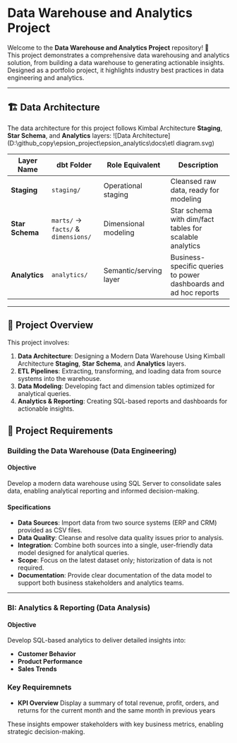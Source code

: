 # Data Warehouse and Analytics Project

Welcome to the **Data Warehouse and Analytics Project** repository! 🚀  
This project demonstrates a comprehensive data warehousing and analytics solution, from building a data warehouse to generating actionable insights. Designed as a portfolio project, it highlights industry best practices in data engineering and analytics.

---
## 🏗️ Data Architecture

The data architecture for this project follows Kimbal Architecture **Staging**, **Star Schema**, and **Analytics** layers:
![Data Architecture](D:\github_copy\epsion_project\epsion_analytics\docs\etl diagram.svg)


| Layer Name                   | dbt Folder                          | Role Equivalent        | Description                                                      |
| ---------------------------- | ----------------------------------- | ---------------------- | ---------------------------------------------------------------- |
| **Staging**                  | `staging/`                          | Operational staging    | Cleansed raw data, ready for modeling                            |
| **Star Schema**              | `marts/` → `facts/` & `dimensions/` | Dimensional modeling   | Star schema with dim/fact tables for scalable analytics          |
| **Analytics**                | `analytics/`                        | Semantic/serving layer | Business-specific queries to power dashboards and ad hoc reports |


---
## 📖 Project Overview

This project involves:

1. **Data Architecture**: Designing a Modern Data Warehouse Using Kimball Architecture **Staging**, **Star Schema**, and **Analytics** layers.
2. **ETL Pipelines**: Extracting, transforming, and loading data from source systems into the warehouse.
3. **Data Modeling**: Developing fact and dimension tables optimized for analytical queries.
4. **Analytics & Reporting**: Creating SQL-based reports and dashboards for actionable insights.


## 🚀 Project Requirements

### Building the Data Warehouse (Data Engineering)

#### Objective
Develop a modern data warehouse using SQL Server to consolidate sales data, enabling analytical reporting and informed decision-making.

#### Specifications
- **Data Sources**: Import data from two source systems (ERP and CRM) provided as CSV files.
- **Data Quality**: Cleanse and resolve data quality issues prior to analysis.
- **Integration**: Combine both sources into a single, user-friendly data model designed for analytical queries.
- **Scope**: Focus on the latest dataset only; historization of data is not required.
- **Documentation**: Provide clear documentation of the data model to support both business stakeholders and analytics teams.

---

### BI: Analytics & Reporting (Data Analysis)

#### Objective
Develop SQL-based analytics to deliver detailed insights into:
- **Customer Behavior**
- **Product Performance**
- **Sales Trends**

### Key Requiremnets 
- **KPI Overview**
Display a summary of total revenue, profit, orders, and returns for the current month and the same month in previous years


These insights empower stakeholders with key business metrics, enabling strategic decision-making.  

